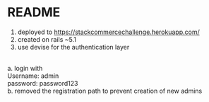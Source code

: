 # README

1. deployed to https://stackcommercechallenge.herokuapp.com/
2. created on rails ~5.1
3. use devise for the authentication layer
  <br>
  a. login with 
    <br>
     Username: admin
       <br>
     password: password123
       <br>
  b. removed the registration path to prevent creation of new admins
